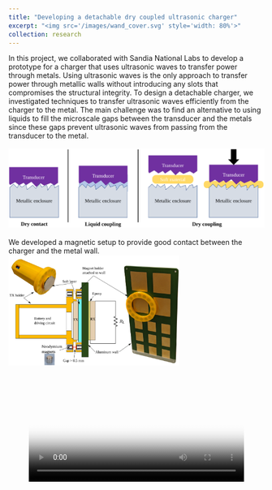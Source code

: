 ```yaml
---
title: "Developing a detachable dry coupled ultrasonic charger"
excerpt: "<img src='/images/wand_cover.svg' style='width: 80%'>"
collection: research
---
```


In this project, we collaborated with Sandia National Labs to develop a prototype for a charger that uses ultrasonic waves to transfer power through metals. 
Using ultrasonic waves is the only approach to transfer power through metallic walls without introducing any slots that compromises the structural integrity. 
To design a detachable charger, we investigated techniques to transfer ultrasonic waves efficiently from the charger to the metal. The main challenge was to find an alternative to using liquids to fill the microscale gaps between the transducer and the metals since these gaps prevent ultrasonic waves from passing from the transducer to the metal.
<br/><br/><img src='/images/couplingTypes.svg'><br/><br/>
We developed a magnetic setup to provide good contact between the charger and the metal wall.
<img src='/images/WandSetup.svg' style='width: 35vw'>
<figure class="video_container">
  <video controls="true" allowfullscreen="true" poster="/videos/wandDemo.png" width="100%">
    <source src="/videos/wandDemo.mp4" type="video/mp4">
    <source src="/videos/wandDemo.ogg" type="video/ogg"> 
    <source src="/videos/wandDemo.webm" type="video/webm">
  </video>
</figure>

